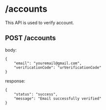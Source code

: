 # /accounts

This API is used to verify account.

## POST /accounts

body: 
```
{
    "email": "youremail@gmail.com",
    "verificationCode": "urVerificationCode"
}
```

response:
```
{
    "status": "success",
    "message": "Email successfully verified"
}
```